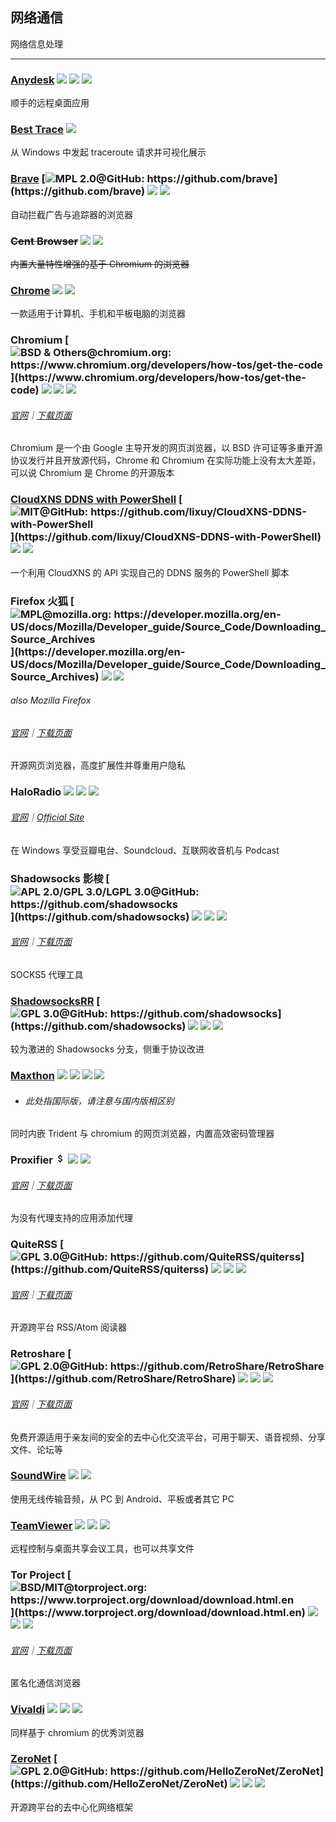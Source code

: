 ## 网络通信

网络信息处理

---

### [Anydesk](http://anydesk.com/) ![](../assets/earth-globe.png) ![](../assets/usb.png) ![](../assets/multi_platform.png)

顺手的远程桌面应用

### [Best Trace](https://www.ipip.net/download.html) ![](../assets/china.png)

从 Windows 中发起 traceroute 请求并可视化展示

### [Brave](https://www.brave.com/) [![](../assets/open-source-icon.png "MPL 2.0@GitHub: https://github.com/brave")](https://github.com/brave) ![](../assets/earth-globe.png) ![](../assets/multi_platform.png)

自动拦截广告与追踪器的浏览器

### ~~Cent Browser~~ ![](../assets/earth-globe.png) ![](../assets/usb.png)

~~内置大量特性增强的基于 Chromium 的浏览器~~

### [Chrome](https://dl.google.com) ![](../assets/earth-globe.png) ![](../assets/multi_platform.png)

一款适用于计算机、手机和平板电脑的浏览器

### Chromium [![](../assets/open-source-icon.png "BSD & Others@chromium.org: https://www.chromium.org/developers/how-tos/get-the-code")](https://www.chromium.org/developers/how-tos/get-the-code) ![](../assets/earth-globe.png) ![](../assets/usb.png) ![](../assets/multi_platform.png)

###### [官网](https://www.chromium.org/Home)｜[下载页面](https://www.chromium.org/getting-involved/download-chromium)

Chromium 是一个由 Google 主导开发的网页浏览器，以 BSD 许可证等多重开源协议发行并且开放源代码，Chrome 和 Chromium 在实际功能上没有太大差距，可以说 Chromium 是 Chrome 的开源版本

### [CloudXNS DDNS with PowerShell](https://03k.org/cloudxns-api-ddns.html) [![](../assets/open-source-icon.png "MIT@GitHub: https://github.com/lixuy/CloudXNS-DDNS-with-PowerShell")](https://github.com/lixuy/CloudXNS-DDNS-with-PowerShell) ![](../assets/united-states.png) ![](../assets/usb.png)

一个利用 CloudXNS 的 API 实现自己的 DDNS 服务的 PowerShell 脚本

### Firefox 火狐 [![](../assets/open-source-icon.png "MPL@mozilla.org: https://developer.mozilla.org/en-US/docs/Mozilla/Developer_guide/Source_Code/Downloading_Source_Archives")](https://developer.mozilla.org/en-US/docs/Mozilla/Developer_guide/Source_Code/Downloading_Source_Archives) ![](../assets/earth-globe.png) ![](../assets/multi_platform.png)

###### also Mozilla Firefox

###### [官网](https://www.mozilla.org)｜[下载页面](https://www.mozilla.org/en-US/firefox/all/)

开源网页浏览器，高度扩展性并尊重用户隐私

### HaloRadio ![](../assets/hong-kong.png) ![](../assets/united-states.png) ![](../assets/japan.png)

###### [官网](https://www.icyarrow.com/haloradio/)｜[Official Site](https://www.douban.com/note/561310960/)

在 Windows 享受豆瓣电台、Soundcloud、互联网收音机与 Podcast

### Shadowsocks 影梭 [![](../assets/open-source-icon.png "APL 2.0/GPL 3.0/LGPL 3.0@GitHub: https://github.com/shadowsocks")](https://github.com/shadowsocks) ![](../assets/earth-globe.png) ![](../assets/usb.png) ![](../assets/multi_platform.png)

###### [官网](https://shadowsocks.org/en/index.html)｜[下载页面](https://shadowsocks.org/en/download/clients.html)

SOCKS5 代理工具

### [ShadowsocksRR](https://github.com/shadowsocksrr/shadowsocksr-csharp/) [![](../assets/open-source-icon.png "GPL 3.0@GitHub: https://github.com/shadowsocks")](https://github.com/shadowsocks) ![](../assets/earth-globe.png) ![](../assets/usb.png) ![](../assets/multi_platform.png)

较为激进的 Shadowsocks 分支，侧重于协议改进

### [Maxthon](http://www.maxthon.com/mx5/) ![](../assets/china.png) ![](../assets/united-states.png) ![](../assets/usb.png) ![](../assets/multi_platform.png)

* ###### 此处指国际版，请注意与国内版相区别

同时内嵌 Trident 与 chromium 的网页浏览器，内置高效密码管理器

### Proxifier ![](../assets/money.png) ![](../assets/united-states.png) ![](../assets/usb.png)

###### [官网](http://proxifier.com/)｜[下载页面](http://proxifier.com/download.htm)

为没有代理支持的应用添加代理

### QuiteRSS [![](../assets/open-source-icon.png "GPL 3.0@GitHub: https://github.com/QuiteRSS/quiterss")](https://github.com/QuiteRSS/quiterss) ![](../assets/earth-globe.png) ![](../assets/usb.png) ![](../assets/multi_platform.png)

###### [官网](https://quiterss.org/)｜[下载页面](https://quiterss.org/en/download)

开源跨平台 RSS/Atom 阅读器

### Retroshare [![](../assets/open-source-icon.png "GPL 2.0@GitHub: https://github.com/RetroShare/RetroShare")](https://github.com/RetroShare/RetroShare) ![](../assets/earth-globe.png) ![](../assets/usb.png) ![](../assets/multi_platform.png)

###### [官网](http://retroshare.net/)｜[下载页面](http://retroshare.net/downloads.html)

免费开源适用于亲友间的安全的去中心化交流平台，可用于聊天、语音视频、分享文件、论坛等

### [SoundWire](http://georgielabs.net/) ![](../assets/earth-globe.png) ![](../assets/multi_platform.png)

使用无线传输音频，从 PC 到 Android、平板或者其它 PC

### [TeamViewer](http://www.teamviewer.com/) ![](../assets/earth-globe.png) ![](../assets/usb.png) ![](../assets/multi_platform.png)

远程控制与桌面共享会议工具，也可以共享文件

### Tor Project [![](../assets/open-source-icon.png "BSD/MIT@torproject.org: https://www.torproject.org/download/download.html.en")](https://www.torproject.org/download/download.html.en) ![](../assets/china.png) ![](../assets/united-states.png) ![](../assets/multi_platform.png)

###### [官网](https://www.torproject.org/)｜[下载页面](https://www.torproject.org/download/download.html.en)

匿名化通信浏览器

### [Vivaldi](https://vivaldi.com/) ![](../assets/earth-globe.png) ![](../assets/multi_platform.png) ![](../assets/usb.png)

同样基于 chromium 的优秀浏览器

### [ZeroNet](https://zeronet.io/) [![](../assets/open-source-icon.png "GPL 2.0@GitHub: https://github.com/HelloZeroNet/ZeroNet")](https://github.com/HelloZeroNet/ZeroNet) ![](../assets/earth-globe.png) ![](../assets/usb.png) ![](../assets/multi_platform.png)

开源跨平台的去中心化网络框架
